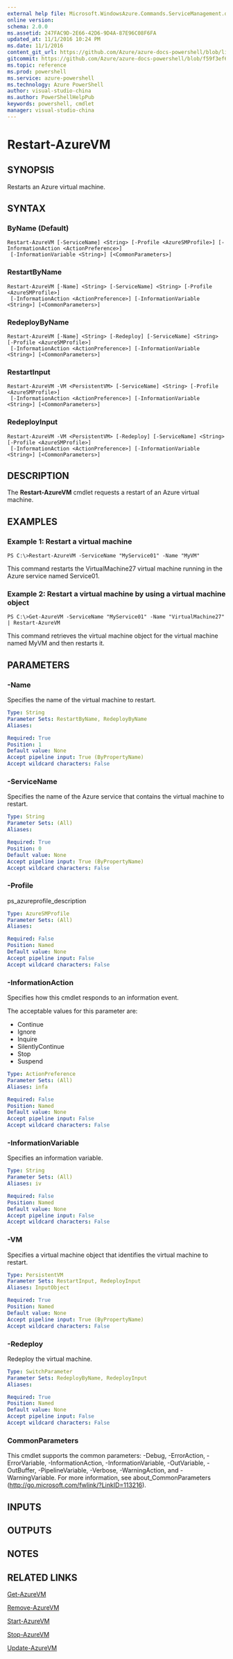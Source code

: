 ```yaml
---
external help file: Microsoft.WindowsAzure.Commands.ServiceManagement.dll-Help.xml
online version: 
schema: 2.0.0
ms.assetid: 247FAC9D-2E66-42D6-9D4A-87E96C08F6FA
updated_at: 11/1/2016 10:24 PM
ms.date: 11/1/2016
content_git_url: https://github.com/Azure/azure-docs-powershell/blob/live/azureps-cmdlets-docs/ServiceManagement/Azure.Service/v1.6.1/Restart-AzureVM.md
gitcommit: https://github.com/Azure/azure-docs-powershell/blob/f59f3ef60bc592383812213e69fd77ba950759ed/azureps-cmdlets-docs/ServiceManagement/Azure.Service/v1.6.1/Restart-AzureVM.md
ms.topic: reference
ms.prod: powershell
ms.service: azure-powershell
ms.technology: Azure PowerShell
author: visual-studio-china
ms.author: PowerShellHelpPub
keywords: powershell, cmdlet
manager: visual-studio-china
---
```


# Restart-AzureVM

## SYNOPSIS
Restarts an Azure virtual machine.

## SYNTAX

### ByName (Default)
```
Restart-AzureVM [-ServiceName] <String> [-Profile <AzureSMProfile>] [-InformationAction <ActionPreference>]
 [-InformationVariable <String>] [<CommonParameters>]
```

### RestartByName
```
Restart-AzureVM [-Name] <String> [-ServiceName] <String> [-Profile <AzureSMProfile>]
 [-InformationAction <ActionPreference>] [-InformationVariable <String>] [<CommonParameters>]
```

### RedeployByName
```
Restart-AzureVM [-Name] <String> [-Redeploy] [-ServiceName] <String> [-Profile <AzureSMProfile>]
 [-InformationAction <ActionPreference>] [-InformationVariable <String>] [<CommonParameters>]
```

### RestartInput
```
Restart-AzureVM -VM <PersistentVM> [-ServiceName] <String> [-Profile <AzureSMProfile>]
 [-InformationAction <ActionPreference>] [-InformationVariable <String>] [<CommonParameters>]
```

### RedeployInput
```
Restart-AzureVM -VM <PersistentVM> [-Redeploy] [-ServiceName] <String> [-Profile <AzureSMProfile>]
 [-InformationAction <ActionPreference>] [-InformationVariable <String>] [<CommonParameters>]
```

## DESCRIPTION
The **Restart-AzureVM** cmdlet requests a restart of an Azure virtual machine.

## EXAMPLES

### Example 1: Restart a virtual machine
```
PS C:\>Restart-AzureVM -ServiceName "MyService01" -Name "MyVM"
```

This command restarts the VirtualMachine27 virtual machine running in the Azure service named Service01.

### Example 2: Restart a virtual machine by using a virtual machine object
```
PS C:\>Get-AzureVM -ServiceName "MyService01" -Name "VirtualMachine27" | Restart-AzureVM
```

This command retrieves the virtual machine object for the virtual machine named MyVM and then restarts it.

## PARAMETERS

### -Name
Specifies the name of the virtual machine to restart.

```yaml
Type: String
Parameter Sets: RestartByName, RedeployByName
Aliases: 

Required: True
Position: 1
Default value: None
Accept pipeline input: True (ByPropertyName)
Accept wildcard characters: False
```

### -ServiceName
Specifies the name of the Azure service that contains the virtual machine to restart.

```yaml
Type: String
Parameter Sets: (All)
Aliases: 

Required: True
Position: 0
Default value: None
Accept pipeline input: True (ByPropertyName)
Accept wildcard characters: False
```

### -Profile
ps_azureprofile_description

```yaml
Type: AzureSMProfile
Parameter Sets: (All)
Aliases: 

Required: False
Position: Named
Default value: None
Accept pipeline input: False
Accept wildcard characters: False
```

### -InformationAction
Specifies how this cmdlet responds to an information event.

The acceptable values for this parameter are:

- Continue
- Ignore
- Inquire
- SilentlyContinue
- Stop
- Suspend

```yaml
Type: ActionPreference
Parameter Sets: (All)
Aliases: infa

Required: False
Position: Named
Default value: None
Accept pipeline input: False
Accept wildcard characters: False
```

### -InformationVariable
Specifies an information variable.

```yaml
Type: String
Parameter Sets: (All)
Aliases: iv

Required: False
Position: Named
Default value: None
Accept pipeline input: False
Accept wildcard characters: False
```

### -VM
Specifies a virtual machine object that identifies the virtual machine to restart.

```yaml
Type: PersistentVM
Parameter Sets: RestartInput, RedeployInput
Aliases: InputObject

Required: True
Position: Named
Default value: None
Accept pipeline input: True (ByPropertyName)
Accept wildcard characters: False
```

### -Redeploy
Redeploy the virtual machine.

```yaml
Type: SwitchParameter
Parameter Sets: RedeployByName, RedeployInput
Aliases: 

Required: True
Position: Named
Default value: None
Accept pipeline input: False
Accept wildcard characters: False
```

### CommonParameters
This cmdlet supports the common parameters: -Debug, -ErrorAction, -ErrorVariable, -InformationAction, -InformationVariable, -OutVariable, -OutBuffer, -PipelineVariable, -Verbose, -WarningAction, and -WarningVariable. For more information, see about_CommonParameters (http://go.microsoft.com/fwlink/?LinkID=113216).

## INPUTS

## OUTPUTS

## NOTES

## RELATED LINKS

[Get-AzureVM](xref:ServiceManagement/Azure.Service/v1.6.1/Get-AzureVM.md)

[Remove-AzureVM](xref:ServiceManagement/Azure.Service/v1.6.1/Remove-AzureVM.md)

[Start-AzureVM](xref:ServiceManagement/Azure.Service/v1.6.1/Start-AzureVM.md)

[Stop-AzureVM](xref:ServiceManagement/Azure.Service/v1.6.1/Stop-AzureVM.md)

[Update-AzureVM](xref:ServiceManagement/Azure.Service/v1.6.1/Update-AzureVM.md)


